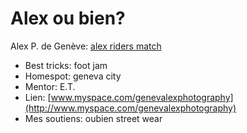 # Alex ou bien?

<!-- Manuel Hitz -->

Alex P. de Genève: [alex riders match](https://www.youtube.com/watch?v=WfFXQGNpZvQ)

- Best tricks: foot jam
- Homespot: geneva city
- Mentor: E.T.
- Lien: [www.myspace.com/genevalexphotography](http://www.myspace.com/genevalexphotography)
- Mes soutiens: oubien street wear
